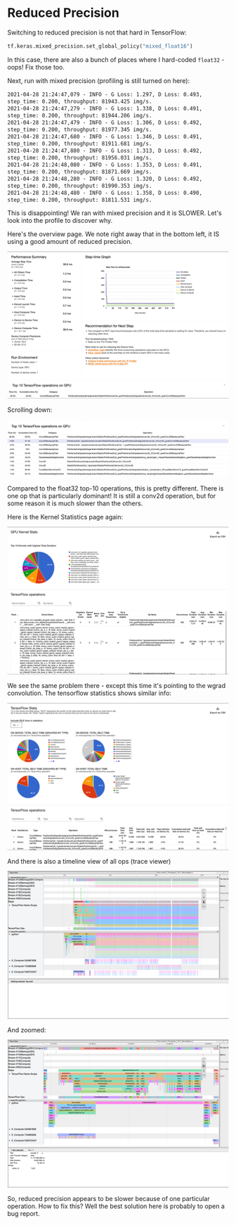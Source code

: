 # Reduced Precision

Switching to reduced precision is not that hard in TensorFlow:

```python
tf.keras.mixed_precision.set_global_policy("mixed_float16")
```

In this case, there are also a bunch of places where I hard-coded `float32` - oops!  Fix those too.

Next, run with mixed precision (profiling is still turned on here):

```
2021-04-28 21:24:47,079 - INFO - G Loss: 1.297, D Loss: 0.493, step_time: 0.200, throughput: 81943.425 img/s.
2021-04-28 21:24:47,279 - INFO - G Loss: 1.338, D Loss: 0.491, step_time: 0.200, throughput: 81944.206 img/s.
2021-04-28 21:24:47,479 - INFO - G Loss: 1.306, D Loss: 0.492, step_time: 0.200, throughput: 81977.345 img/s.
2021-04-28 21:24:47,680 - INFO - G Loss: 1.346, D Loss: 0.491, step_time: 0.200, throughput: 81911.681 img/s.
2021-04-28 21:24:47,880 - INFO - G Loss: 1.313, D Loss: 0.492, step_time: 0.200, throughput: 81956.031 img/s.
2021-04-28 21:24:48,080 - INFO - G Loss: 1.353, D Loss: 0.491, step_time: 0.200, throughput: 81871.669 img/s.
2021-04-28 21:24:48,280 - INFO - G Loss: 1.320, D Loss: 0.492, step_time: 0.200, throughput: 81990.353 img/s.
2021-04-28 21:24:48,480 - INFO - G Loss: 1.358, D Loss: 0.490, step_time: 0.200, throughput: 81811.531 img/s.
```

This is disappointing!  We ran with mixed precision and it is SLOWER.  Let's look into the profile to discover why.

Here's the overview page.  We note right away that in the bottom left, it IS using a good amount of reduced precision.

![Tensorboard Profiler Overview](profiler_overview.png)

Scrolling down:

![top 10](top10-ops.png)

Compared to the float32 top-10 operations, this is pretty different.  There is one op that is particularly dominant!  It is still a conv2d operation, but for some reason it is much slower than the others.

Here is the Kernel Statistics page again:

![kernel stats](kernel-stats.png)

We see the same problem there - except this time it's pointing to the wgrad convolution. The tensorflow statistics shows similar info:

![tf stats](tf-stats.png)

And there is also a timeline view of all ops (trace viewer)

![timeline](trace-viewer.png)

And zoomed:

![timeline zoom](trace-zoomed.png)

So, reduced precision appears to be slower because of one particular operation.  How to fix this?  Well the best solution here is probably to open a bug report.

